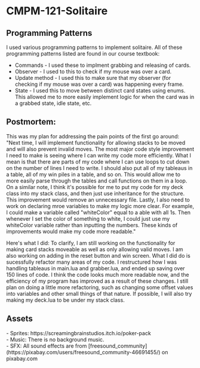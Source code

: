 # CMPM-121-Solitaire

<h2>Programming Patterns</h2>

I used various programming patterns to implement solitaire. All of these programming patterns listed are found in our course textbook:

- Commands - I used these to implment grabbing and releasing of cards.
- Observer - I used to this to check if my mouse was over a card.
- Update method - I used this to make sure that my observer (for checking if my mouse was over a card) was happening every frame.
- State - I used this to move between distinct card states using enums. This allowed me to more easily implement logic for when the card was in a grabbed state, idle state, etc.

<h2>Postmortem:</h2>

This was my plan for addressing the pain points of the first go around: "Next time, I will implement functionality for allowing stacks to be moved and will also prevent invalid moves. The most major code style improvement I need to make is seeing where I can write my code more efficiently. What I mean is that there are parts of my code where I can use loops to cut down on the number of lines I need to write. I should also put all of my tableaus in a table, all of my win piles in a table, and so on. This would allow me to more easily parse through the tables and call functions on them in a loop. On a similar note, I think it's possible for me to put my code for my deck class into my stack class, and then just use inheritance for the structure. This improvement would remove an unnecessary file. Lastly, I also need to work on declaring mroe variables to make my logic more clear. For example, I could make a variable called "whiteColor" equal to a able with all 1s. Then whenever I set the color of something to white, I could just use my whiteColor variable rather than inputting the numbers. These kinds of improvements would make my code more readable."

Here's what I did: To clarify, I am still working on the functionality for making card stacks moveable as well as only allowing valid moves. I am also working on adding in the reset button and win screen. What I did do is sucessfully refactor many areas of my code. I restructured how I was handling tableaus in main.lua and grabber.lua, and ended up saving over 150 lines of code. I think the code looks much more readable now, and the efficiency of my program has improved as a result of these changes. I still plan on doing a little more refactoring, such as changing some offset values into variables and other small things of that nature. If possible, I will also try making my deck.lua to be under my stack class.

<h2>Assets</h2>
- Sprites: https://screamingbrainstudios.itch.io/poker-pack <br>
- Music: There is no background music. <br>
- SFX: All sound effects are from [freesound_community](https://pixabay.com/users/freesound_community-46691455/) on pixabay.com
